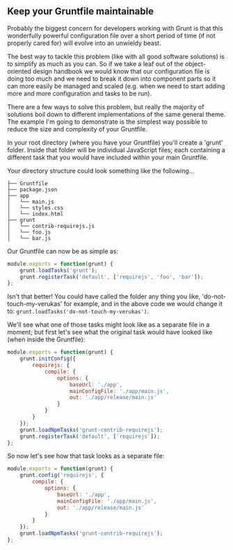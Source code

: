 ## Keep your Gruntfile maintainable

Probably the biggest concern for developers working with Grunt is that this wonderfully powerful configuration file over a short period of time (if not properly cared for) will evolve into an unwieldy beast.

The best way to tackle this problem (like with all good software solutions) is to simplify as much as you can. So if we take a leaf out of the object-oriented design handbook we would know that our configuration file is doing too much and we need to break it down into component parts so it can more easily be managed and scaled (e.g. when we need to start adding more and more configuration and tasks to be run).

There are a few ways to solve this problem, but really the majority of solutions boil down to different implementations of the same general theme. The example I'm going to demonstrate is the simplest way possible to reduce the size and complexity of your Gruntfile.

In your root directory (where you have your Gruntfile) you'll create a 'grunt' folder. Inside that folder will be individual JavaScript files; each containing a different task that you would have included within your main Gruntfile.

Your directory structure could look something like the following...

```
├── Gruntfile
├── package.json
├── app
│   └── main.js
│   └── styles.css
│   └── index.html
├── grunt
│   └── contrib-requirejs.js
│   └── foo.js
│   └── bar.js
```

Our Gruntfile can now be as simple as:

```js
module.exports = function(grunt) {
    grunt.loadTasks('grunt');
    grunt.registerTask('default', ['requirejs', 'foo', 'bar']);
};
```

Isn't that better! You could have called the folder any thing you like, 'do-not-touch-my-verukas' for example, and in the above code we would change it to: `grunt.loadTasks('do-not-touch-my-verukas')`.

We'll see what one of those tasks might look like as a separate file in a moment; but first let's see what the original task would have looked like (when inside the Gruntfile):

```js
module.exports = function(grunt) {
    grunt.initConfig({
        requirejs: {
            compile: {
                options: {
                    baseUrl: './app',
                    mainConfigFile: './app/main.js',
                    out: './app/release/main.js'
                }
            }
        }
    });
    grunt.loadNpmTasks('grunt-contrib-requirejs');
    grunt.registerTask('default', ['requirejs']);
};
```

So now let's see how that task looks as a separate file:

```js
module.exports = function(grunt) {
    grunt.config('requirejs', {
        compile: {
            options: {
                baseUrl: './app',
                mainConfigFile: './app/main.js',
                out: './app/release/main.js'
            }
        }
    });
    grunt.loadNpmTasks('grunt-contrib-requirejs');
};
```